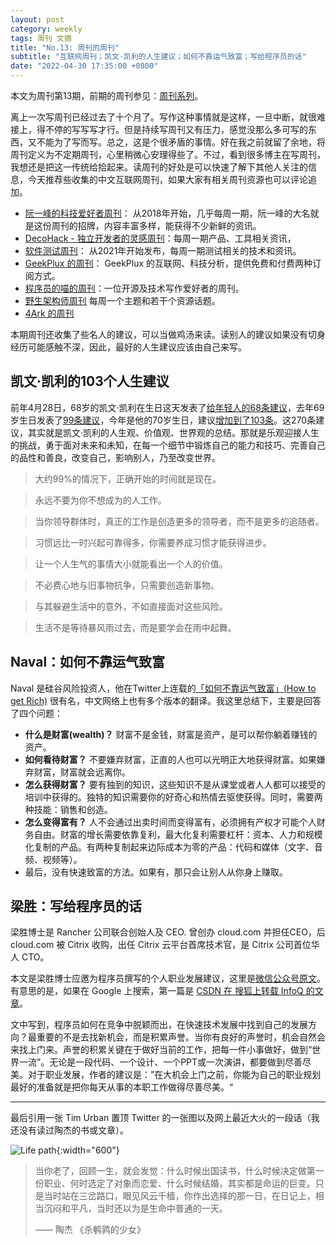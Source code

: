 ```yaml
---
layout: post
category: weekly
tags: 周刊 文摘
title: "No.13: 周刊的周刊"
subtitle: "互联网周刊；凯文·凯利的人生建议；如何不靠运气致富；写给程序员的话"
date: "2022-04-30 17:35:00 +0800"
---
```


本文为周刊第13期，前期的周刊参见：[周刊系列](/tag/周刊)。

离上一次写周刊已经过去了十个月了。写作这种事情就是这样，一旦中断，就很难接上，得不停的写写写才行。但是持续写周刊又有压力，感觉没那么多可写的东西，又不能为了写而写。总之，这是个很矛盾的事情。好在我之前就留了余地，将周刊定义为不定期周刊，心里稍微心安理得些了。不过，看到很多博主在写周刊，我想还是把这一传统给拾起来。读周刊的好处是可以快速了解下其他人关注的信息，今天推荐些收集的中文互联网周刊，如果大家有相关周刊资源也可以评论追加。

- [阮一峰的科技爱好者周刊](https://www.ruanyifeng.com/blog/weekly/)： 从2018年开始，几乎每周一期，阮一峰的大名就是这份周刊的招牌，内容丰富多样，能获得不少新鲜的资讯。
- [DecoHack - 独立开发者的灵感周刊](https://www.decohack.com/)：每周一期产品、工具相关资讯，
- [软件测试周刊](https://github.com/bxiaopeng/SoftwareTestingWeekly)： 从2021年开始发布，每周一期测试相关的技术和资讯。
- [GeekPlux 的周刊](https://geekplux.zhubai.love/)： GeekPlux 的互联网、科技分析，提供免费和付费两种订阅方式。
- [程序员的喵的周刊](https://catcoding.me/tags/#%E5%91%A8%E5%88%8A)：一位开源及技术写作爱好者的周刊。
- [野生架构师周刊](http://weekly.codelc.com/) 每周一个主题和若干个资源话题。
- [4Ark 的周刊](https://4ark.me/weekly/)

本期周刊还收集了些名人的建议，可以当做鸡汤来读。读别人的建议如果没有切身经历可能感触不深，因此，最好的人生建议应该由自己来写。

## 凯文·凯利的103个人生建议

前年4月28日，68岁的凯文·凯利在生日这天发表了[给年轻人的68条建议](https://kk.org/thetechnium/68-bits-of-unsolicited-advice/)，去年69岁生日发表了[99条建议](https://kk.org/thetechnium/99-additional-bits-of-unsolicited-advice/)，今年是他的70岁生日，建议[增加到了103条](https://kk.org/thetechnium/103-bits-of-advice-i-wish-i-had-known/)。这270条建议，其实就是凯文·凯利的人生观、价值观、世界观的总结。那就是乐观迎接人生的挑战，勇于面对未来和未知，在每一个细节中锻炼自己的能力和技巧、完善自己的品性和善良，改变自己，影响别人，乃至改变世界。

> 大约99%的情况下，正确开始的时间就是现在。
> 

> 永远不要为你不想成为的人工作。
> 

> 当你领导群体时，真正的工作是创造更多的领导者，而不是更多的追随者。
> 

> 习惯远比一时兴起可靠得多，你需要养成习惯才能获得进步。
> 

> 让一个人生气的事情大小就能看出一个人的价值。
> 

> 不必费心地与旧事物抗争，只需要创造新事物。
> 

> 与其躲避生活中的意外，不如直接面对这些风险。
> 

> 生活不是等待暴风雨过去，而是要学会在雨中起舞。
> 

## Naval：如何不靠运气致富

Naval 是硅谷风险投资人，他在Twitter上连载的[「如何不靠运气致富」(How to get Rich)](https://twitter.com/naval/status/1002103360646823936?lang=en) 很有名，中文网络上也有多个版本的翻译。我这里总结下，主要是回答了四个问题：

- **什么是财富(wealth)？** 财富不是金钱，财富是资产，是可以帮你躺着赚钱的资产。
- **如何看待财富？** 不要嫌弃财富，正直的人也可以光明正大地获得财富。如果嫌弃财富，财富就会远离你。
- **怎么获得财富？** 要有独到的知识，这些知识不是从课堂或者人人都可以接受的培训中获得的。独特的知识需要你的好奇心和热情去驱使获得。同时，需要两种技能：销售和创造。
- **怎么变得富有？** 人不会通过出卖时间而变得富有，必须拥有产权才可能个人财务自由。财富的增长需要依靠复利，最大化复利需要杠杆：资本、人力和规模化复制的产品。有两种复制起来边际成本为零的产品：代码和媒体（文字、音频、视频等）。
- 最后，没有快速致富的方法。如果有，那只会让别人从你身上赚取。

## 梁胜：写给程序员的话

梁胜博士是 Rancher 公司联合创始人及 CEO. 曾创办 cloud.com 并担任CEO，后 cloud.com 被 Citrix 收购，出任 Citrix 云平台首席技术官，是 Citrix 公司首位华人 CTO。

本文是梁胜博士应邀为程序员撰写的个人职业发展建议，这里是[微信公众号原文](https://mp.weixin.qq.com/s/3hXMvQa7IO3zS-7JfxRhiQ)。有意思的是，如果在 Google 上搜索，第一篇是 [CSDN 在 搜狐上转载 InfoQ 的文章](https://www.sohu.com/a/204858673_115128)。

文中写到，程序员如何在竞争中脱颖而出，在快速技术发展中找到自己的发展方向？最重要的不是去找新机会，而是积累声誉。当你有良好的声誉时，机会自然会来找上门来。声誉的积累关键在于做好当前的工作，把每一件小事做好，做到“世界一流”。无论是一段代码、一个设计、一个PPT或一次演讲，都要做到尽善尽美。对于职业发展，作者的建议是：”在大机会上门之前，你能为自己的职业规划最好的准备就是把你每天从事的本职工作做得尽善尽美。“

*********************************************

最后引用一张 Tim Urban 置顶 Twitter 的一张图以及网上最近大火的一段话（我还没有读过陶杰的书或文章）。

![Life path]({{site.images_baseurl}}/posts/life_path.jpeg?w=600){:width="600"}

> 当你老了，回顾一生，就会发觉：什么时候出国读书，什么时候决定做第一份职业、何时选定了对象而恋爱、什么时候结婚，其实都是命运的巨变。只是当时站在三岔路口，眼见风云千樯，你作出选择的那一日，在日记上，相当沉闷和平凡，当时还以为是生命中普通的一天。
> 
> —— 陶杰 《杀鹌鹑的少女》
>
